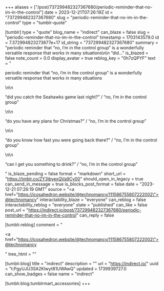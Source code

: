 +++
aliases = ["/post/737299482327367680/periodic-reminder-that-no-im-in-the-control"]
date = 2023-12-21T07:26:19Z
id = "737299482327367680"
slug = "periodic-reminder-that-no-im-in-the-control"
type = "tumblr-quote"

[tumblr]
type = "quote"
blog_name = "indirect"
can_blaze = false
slug = "periodic-reminder-that-no-im-in-the-control"
timestamp = 1703143579.0
id = 7.372994823273677e+17
id_string = "737299482327367680"
summary = "periodic reminder that “no, I’m in the control group” is a wonderfully versatile response that works in many situations\n\n “did..."
is_blazed = false
note_count = 0.0
display_avatar = true
reblog_key = "0h7zQPYF"
text = "<p>periodic reminder that &ldquo;no, I&rsquo;m in the control group&rdquo; is a wonderfully versatile response that works in many situations</p>\n\n<p>&ldquo;did you catch the Seahawks game last night?&rdquo; / &ldquo;no, I&rsquo;m in the control group&rdquo;</p>\n\n<p>&ldquo;do you have any plans for Christmas?&rdquo; / &ldquo;no, I&rsquo;m in the control group&rdquo;</p>\n\n<p>&ldquo;do you know how fast you were going back there?&rdquo; / &ldquo;no, I&rsquo;m in the control group&rdquo;</p>\n\n<p>&ldquo;can I get you something to drink?&rdquo; / &ldquo;no, I&rsquo;m in the control group&rdquo;</p>"
is_blaze_pending = false
format = "markdown"
short_url = "https://tmblr.co/ZY3jbyexQVa9Cy00"
should_open_in_legacy = true
can_send_in_message = true
is_blocks_post_format = false
date = "2023-12-21 07:26:19 GMT"
source = "<a href=\"https://icosahedron.website/@technomancy/111586755807222002\">@technomancy</a>"
interactability_blaze = "everyone"
can_reblog = false
interactability_reblog = "everyone"
state = "published"
can_like = false
post_url = "https://indirect.io/post/737299482327367680/periodic-reminder-that-no-im-in-the-control"
can_reply = false

[tumblr.reblog]
comment = "<p><a href=\"https://icosahedron.website/@technomancy/111586755807222002\">@technomancy</a></p>"
tree_html = ""

[tumblr.blog]
title = "indirect"
description = ""
url = "https://indirect.io/"
uuid = "t:PgyUJU3SA2Klwyt81UWAwQ"
updated = 1739939727.0
can_show_badges = false
name = "indirect"

[tumblr.blog.tumblrmart_accessories]
+++
